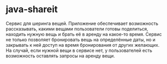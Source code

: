 # java-shareit

Сервис для шеринга вещей. 
Приложение обеспечивает возможность рассказывать, какими вещами пользователи готовы поделиться, находить нужную вещь и брать её в аренду на какое-то время. 
Сервис не только позволяет бронировать вещь на определённые даты, но и закрывать к ней доступ на время бронирования от других желающих. 
На случай, если нужной вещи в сервисе нет, у пользователей есть возможность оставлять запросы на аренду вещи. 
